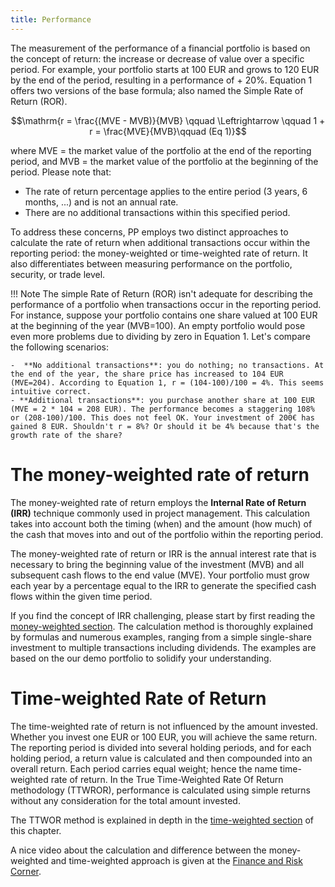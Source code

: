 ```yaml
---
title: Performance
---
```

The measurement of the performance of a financial portfolio is based on the concept of return: the increase or decrease of value over a specific period. For example, your portfolio starts at 100 EUR and grows to 120 EUR by the end of the period, resulting in a performance of + 20%. Equation 1 offers two versions of the base formula; also named the Simple Rate of Return (ROR).

$$\mathrm{r = \frac{(MVE - MVB)}{MVB} \qquad \Leftrightarrow \qquad 1 + r = \frac{MVE}{MVB}\qquad (Eq  1)}$$

where MVE = the market value of the portfolio at the end of the reporting period, and MVB = the market value of the portfolio at the beginning of the period. Please note that:

- The rate of return percentage applies to the entire period (3 years, 6 months, ...) and is not an annual rate.
- There are no additional transactions within this specified period.

To address these concerns, PP employs two distinct approaches to calculate the rate of return when additional transactions occur within the reporting period: the money-weighted or time-weighted rate of return. It also differentiates between measuring performance on the portfolio, security, or trade level.

!!! Note
    The simple Rate of Return (ROR) isn't adequate for describing the performance of a portfolio when transactions occur in the reporting period. For instance, suppose your portfolio contains one share valued at 100 EUR at the beginning of the year (MVB=100). An empty portfolio would pose even more problems due to dividing by zero in Equation 1. Let's compare the following scenarios:
    
    -  **No additional transactions**: you do nothing; no transactions. At the end of the year, the share price has increased to 104 EUR (MVE=204). According to Equation 1, r = (104-100)/100 = 4%. This seems intuitive correct.
    - **Additional transactions**: you purchase another share at 100 EUR (MVE = 2 * 104 = 208 EUR). The performance becomes a staggering 108% or (208-100)/100. This does not feel OK. Your investment of 200€ has gained 8 EUR. Shouldn't r = 8%? Or should it be 4% because that's the growth rate of the share?

# The money-weighted rate of return
The money-weighted rate of return employs the **Internal Rate of Return (IRR)** technique commonly used in project management. This calculation takes into account both the timing (when) and the amount (how much) of the cash that moves into and out of the portfolio within the reporting period.

The money-weighted rate of return or IRR is the annual interest rate that is necessary to bring the beginning value of the investment (MVB) and all subsequent cash flows to the end value (MVE). Your portfolio must grow each year by a percentage equal to the IRR to generate the specified cash flows within the given time period.

If you find the concept of IRR challenging, please start by first reading the [money-weighted section](./money-weighted.md). The calculation method is thoroughly explained by formulas and numerous examples, ranging from a simple single-share investment to multiple transactions including dividends. The examples are based on the our demo portfolio to solidify your understanding.

# Time-weighted Rate of Return
The time-weighted rate of return is not influenced by the amount invested. Whether you invest one EUR or 100 EUR, you will achieve the same return. The reporting period is divided into several holding periods, and for each holding period, a return value is calculated and then compounded into an overall return. Each period carries equal weight; hence the name time-weighted rate of return. In the True Time-Weighted Rate Of Return methodology (TTWROR), performance is calculated using simple returns without any consideration for the total amount invested.

The TTWOR method is explained in depth in the [time-weighted section](./time-weighted.md) of this chapter.

A nice video about the calculation and difference between the money-weighted and time-weighted approach is given at the [Finance and Risk Corner](https://www.youtube.com/watch?v=moNiiau33u0).